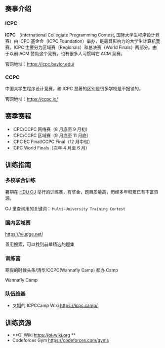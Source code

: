 ## 赛事介绍

### ICPC

 **ICPC** （International Collegiate Programming Contest, 国际大学生程序设计竞赛）由 ICPC 基金会（ICPC Foundation）举办，是最具影响力的大学生计算机竞赛。ICPC 主要分为区域赛（Regionals）和总决赛（World Finals）两部分。由于以前 ACM 赞助这个竞赛，也有很多人习惯叫它 ACM 竞赛。

 官网地址：<https://icpc.baylor.edu/> 

### CCPC

中国大学生程序设计竞赛，和 ICPC 显著的区别是很多学校是不报销的。

 官网地址：<https://ccpc.io/> 

## 赛季赛程

-   ICPC/CCPC 网络赛（8 月底至 9 月初）
-   ICPC/CCPC 区域赛（9 月底至 11 月底）
-   ICPC EC Final/CCPC Final（12 月中旬）
-   ICPC World Finals（次年 4 月至 6 月）

## 训练指南

### 多校联合训练

暑期在 [HDU OJ](http://acm.hdu.edu.cn) 举行的训练赛，有奖金，题目质量高，历经多年积累已有丰富资源。

OJ 里查询用的关键词： `Multi-University Training Contest` 

### 国内区域赛

 <https://vjudge.net/> 

善用搜索，可以找到前辈精选的题集

### 训练营

寒假的时候头条/清华/CCPC(Wannafly Camp) 都办 Camp

Wannafly Camp

### 队伍维基

-   叉姐的 ICPCCamp Wiki <https://icpc.camp/> 

## 训练资源

-    **OI Wiki <https://oi-wiki.org> ** 
-   Codeforces Gym <https://codeforces.com/gyms> 
